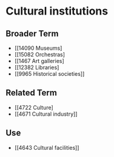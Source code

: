 # Cultural institutions  

## Broader Term

- [[14090 Museums]
- [[15082 Orchestras]
- [[1467 Art galleries]
- [[12382 Libraries]
- [[9965 Historical societies]]  

## Related Term

- [[4722 Culture]
- [[4671 Cultural industry]]  

## Use

- [[4643 Cultural facilities]]  

